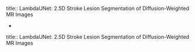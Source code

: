 title:: LambdaUNet: 2.5D Stroke Lesion Segmentation of Diffusion-Weighted MR Images

-
title:: LambdaUNet: 2.5D Stroke Lesion Segmentation of Diffusion-Weighted MR Images
